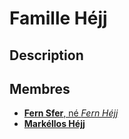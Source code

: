 # Famille Héjj

## Description

## Membres
* [**Fern Sfer**, né *Fern Héjj*](../../BRUMEBOURG/Fern_Sfer.md)
* [**Markéllos Héjj**](../Markellos_Héjj.md)